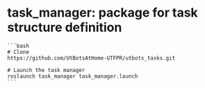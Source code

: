 # task_manager: package for task structure definition
    ```bash
    # Clone
    https://github.com/UtBotsAtHome-UTFPR/utbots_tasks.git

    # Launch the task manager
    roslaunch task_manager task_manager.launch
    ```
